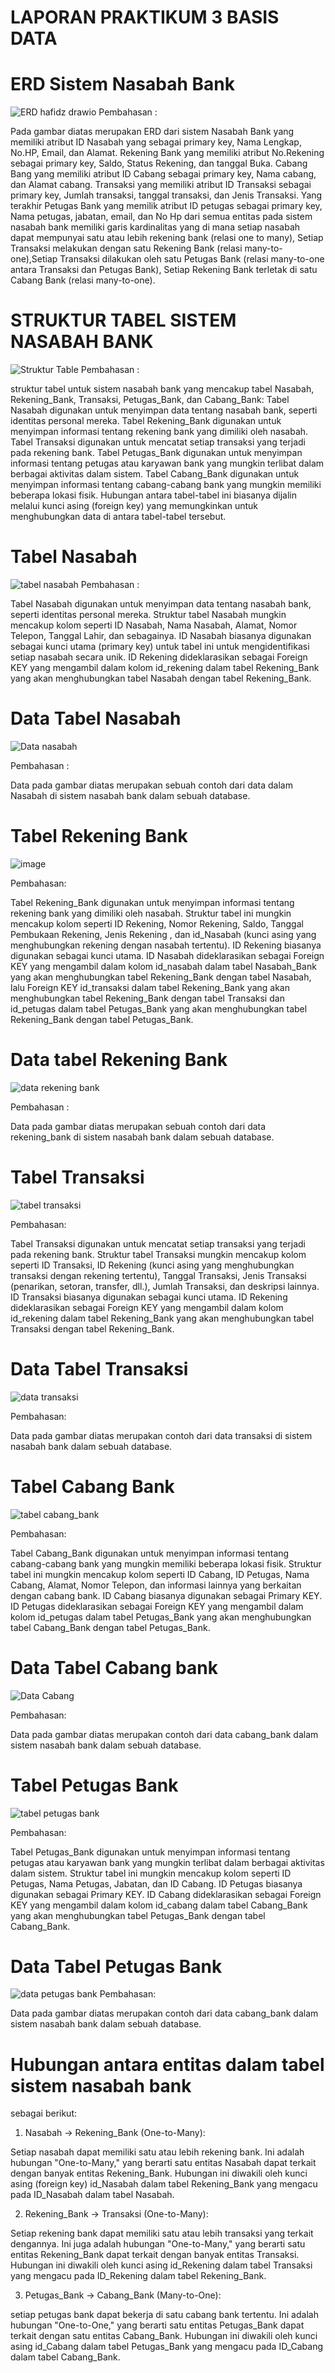 # LAPORAN PRAKTIKUM 3 BASIS DATA
# ERD Sistem Nasabah Bank
![ERD hafidz drawio](https://github.com/HafidzAshshidiqi/BASDA-Laporan-3/assets/125180024/01b18bb1-5e5c-445d-8600-26be81ad61a2)
Pembahasan :

Pada gambar diatas merupakan ERD dari sistem Nasabah Bank yang memiliki atribut ID Nasabah yang sebagai primary key, Nama Lengkap, No.HP, Email, dan Alamat. Rekening Bank yang memiliki atribut No.Rekening sebagai primary key, Saldo, Status Rekening, dan tanggal Buka. Cabang Bang yang memiliki atribut ID Cabang sebagai primary key, Nama cabang, dan Alamat cabang. Transaksi yang memiliki atribut ID Transaksi sebagai primary key, Jumlah transaksi, tanggal transaksi, dan Jenis Transaksi. Yang terakhir Petugas Bank yang memilik atribut ID petugas sebagai primary key, Nama petugas, jabatan, email, dan No Hp dari semua entitas pada sistem nasabah bank memiliki garis kardinalitas yang di mana setiap nasabah dapat mempunyai satu atau lebih rekening bank (relasi one to many), Setiap Transaksi melakukan dengan satu Rekening Bank (relasi many-to-one),Setiap Transaksi dilakukan oleh satu Petugas Bank (relasi many-to-one antara Transaksi dan Petugas Bank), Setiap Rekening Bank terletak di satu Cabang Bank (relasi many-to-one).

# STRUKTUR TABEL SISTEM NASABAH BANK
![Struktur Table](https://github.com/HafidzAshshidiqi/BASDA-Laporan-3/assets/125180024/f80c9737-7742-4687-869b-11607e49789a)
Pembahasan :

struktur tabel untuk sistem nasabah bank yang mencakup tabel Nasabah, Rekening_Bank, Transaksi, Petugas_Bank, dan Cabang_Bank:
Tabel Nasabah digunakan untuk menyimpan data tentang nasabah bank, seperti identitas personal mereka.
Tabel Rekening_Bank digunakan untuk menyimpan informasi tentang rekening bank yang dimiliki oleh nasabah.
Tabel Transaksi digunakan untuk mencatat setiap transaksi yang terjadi pada rekening bank.
Tabel Petugas_Bank digunakan untuk menyimpan informasi tentang petugas atau karyawan bank yang mungkin terlibat dalam berbagai aktivitas dalam sistem.
Tabel Cabang_Bank digunakan untuk menyimpan informasi tentang cabang-cabang bank yang mungkin memiliki beberapa lokasi fisik.
Hubungan antara tabel-tabel ini biasanya dijalin melalui kunci asing (foreign key) yang memungkinkan untuk menghubungkan data di antara tabel-tabel tersebut. 

# Tabel Nasabah
![tabel nasabah](https://github.com/HafidzAshshidiqi/BASDA-Laporan-3/assets/125180024/b50df0ac-b350-40d7-a469-e14bc7f7247c)
Pembahasan :

Tabel Nasabah digunakan untuk menyimpan data tentang nasabah bank, seperti identitas personal mereka.
Struktur tabel Nasabah mungkin mencakup kolom seperti ID Nasabah, Nama Nasabah, Alamat, Nomor Telepon, Tanggal Lahir, dan sebagainya.
ID Nasabah biasanya digunakan sebagai kunci utama (primary key) untuk tabel ini untuk mengidentifikasi setiap nasabah secara unik.
ID Rekening dideklarasikan sebagai Foreign KEY yang mengambil dalam kolom id_rekening dalam tabel Rekening_Bank yang akan menghubungkan tabel Nasabah dengan tabel Rekening_Bank.
# Data Tabel Nasabah
![Data nasabah](https://github.com/HafidzAshshidiqi/BASDA-Laporan-3/assets/125180024/c49896a2-dac2-48fe-81b4-dc41f8c18692)

Pembahasan :

Data pada gambar diatas merupakan sebuah contoh dari data dalam Nasabah di sistem nasabah bank dalam sebuah database.
# Tabel Rekening Bank
![image](https://github.com/HafidzAshshidiqi/BASDA-Laporan-3/assets/125180024/1499c1fe-5ede-49c0-9667-2d56f3553191)


Pembahasan:

Tabel Rekening_Bank digunakan untuk menyimpan informasi tentang rekening bank yang dimiliki oleh nasabah.
Struktur tabel ini mungkin mencakup kolom seperti ID Rekening, Nomor Rekening, Saldo, Tanggal Pembukaan Rekening, Jenis Rekening , dan id_Nasabah (kunci asing yang menghubungkan rekening dengan nasabah tertentu).
ID Rekening biasanya digunakan sebagai kunci utama.
ID Nasabah dideklarasikan sebagai Foreign KEY yang mengambil dalam kolom id_nasabah dalam tabel Nasabah_Bank yang akan menghubungkan tabel Rekening_Bank dengan tabel Nasabah, lalu Foreign KEY id_transaksi dalam tabel Rekening_Bank yang akan menghubungkan tabel Rekening_Bank dengan tabel Transaksi dan id_petugas dalam tabel Petugas_Bank yang akan menghubungkan tabel Rekening_Bank dengan tabel Petugas_Bank.
# Data tabel Rekening Bank
![data rekening bank](https://github.com/HafidzAshshidiqi/BASDA-Laporan-3/assets/125180024/4699aed5-9f7c-48c0-822c-5cc1b73d4fc7)

Pembahasan :

Data pada gambar diatas merupakan sebuah contoh dari data rekening_bank di sistem nasabah bank dalam sebuah database.
# Tabel Transaksi
![tabel transaksi](https://github.com/HafidzAshshidiqi/BASDA-Laporan-3/assets/125180024/68923c95-7830-4fbf-a4de-4b90153ed44f)

Pembahasan:

Tabel Transaksi digunakan untuk mencatat setiap transaksi yang terjadi pada rekening bank.
Struktur tabel Transaksi mungkin mencakup kolom seperti ID Transaksi, ID Rekening (kunci asing yang menghubungkan transaksi dengan rekening tertentu), Tanggal Transaksi, Jenis Transaksi (penarikan, setoran, transfer, dll.), Jumlah Transaksi, dan deskripsi lainnya.
ID Transaksi biasanya digunakan sebagai kunci utama.
ID Rekening dideklarasikan sebagai Foreign KEY yang mengambil dalam kolom id_rekening dalam tabel Rekening_Bank yang akan menghubungkan tabel Transaksi dengan tabel Rekening_Bank.
# Data Tabel Transaksi
![data transaksi](https://github.com/HafidzAshshidiqi/BASDA-Laporan-3/assets/125180024/acbc52a8-fe03-4cd7-b36c-290a1712659d)

Pembahasan:

Data pada gambar diatas merupakan contoh dari data transaksi di sistem nasabah bank dalam sebuah database.
# Tabel Cabang Bank
![tabel cabang_bank](https://github.com/HafidzAshshidiqi/BASDA-Laporan-3/assets/125180024/25b59d43-81a4-4995-8e53-2b2aa040e1fc)

Pembahasan:

Tabel Cabang_Bank digunakan untuk menyimpan informasi tentang cabang-cabang bank yang mungkin memiliki beberapa lokasi fisik.
Struktur tabel ini mungkin mencakup kolom seperti ID Cabang, ID Petugas, Nama Cabang, Alamat, Nomor Telepon, dan informasi lainnya yang berkaitan dengan cabang bank.
ID Cabang biasanya digunakan sebagai Primary KEY.
ID Petugas dideklarasikan sebagai Foreign KEY yang mengambil dalam kolom id_petugas dalam tabel Petugas_Bank yang akan menghubungkan tabel Cabang_Bank dengan tabel Petugas_Bank.
# Data Tabel Cabang bank
![Data Cabang](https://github.com/HafidzAshshidiqi/BASDA-Laporan-3/assets/125180024/0b74d1cb-7216-4e68-9a50-04828db4d921)

Pembahasan:

Data pada gambar diatas merupakan contoh dari data cabang_bank dalam sistem nasabah bank dalam sebuah database.
# Tabel Petugas Bank
![tabel petugas bank](https://github.com/HafidzAshshidiqi/BASDA-Laporan-3/assets/125180024/caf01429-caaa-41e3-91be-cb1e190a38f1)

Pembahasan:

Tabel Petugas_Bank digunakan untuk menyimpan informasi tentang petugas atau karyawan bank yang mungkin terlibat dalam berbagai aktivitas dalam sistem.
Struktur tabel ini mungkin mencakup kolom seperti ID Petugas, Nama Petugas, Jabatan, dan ID Cabang. 
ID Petugas biasanya digunakan sebagai Primary KEY.
ID Cabang dideklarasikan sebagai Foreign KEY yang mengambil dalam kolom id_cabang dalam tabel Cabang_Bank yang akan menghubungkan tabel Petugas_Bank dengan tabel Cabang_Bank.
# Data Tabel Petugas Bank
![data petugas bank](https://github.com/HafidzAshshidiqi/BASDA-Laporan-3/assets/125180024/3142c025-4b29-41ba-8e4b-78d93b3de653)
Pembahasan:

Data pada gambar diatas merupakan contoh dari data cabang_bank dalam sistem nasabah bank dalam sebuah database.
# Hubungan antara entitas dalam tabel sistem nasabah bank 
sebagai berikut:

1. Nasabah -> Rekening_Bank (One-to-Many):

Setiap nasabah dapat memiliki satu atau lebih rekening bank.
Ini adalah hubungan "One-to-Many," yang berarti satu entitas Nasabah dapat terkait dengan banyak entitas Rekening_Bank.
Hubungan ini diwakili oleh kunci asing (foreign key) id_Nasabah dalam tabel Rekening_Bank yang mengacu pada ID_Nasabah dalam tabel Nasabah.

2. Rekening_Bank -> Transaksi (One-to-Many):

Setiap rekening bank dapat memiliki satu atau lebih transaksi yang terkait dengannya.
Ini juga adalah hubungan "One-to-Many," yang berarti satu entitas Rekening_Bank dapat terkait dengan banyak entitas Transaksi.
Hubungan ini diwakili oleh kunci asing id_Rekening dalam tabel Transaksi yang mengacu pada ID_Rekening dalam tabel Rekening_Bank.

3. Petugas_Bank -> Cabang_Bank (Many-to-One):

setiap petugas bank dapat bekerja di satu cabang bank tertentu.
Ini adalah hubungan "One-to-One," yang berarti satu entitas Petugas_Bank dapat terkait dengan satu entitas Cabang_Bank.
Hubungan ini diwakili oleh kunci asing id_Cabang dalam tabel Petugas_Bank yang mengacu pada ID_Cabang dalam tabel Cabang_Bank.
